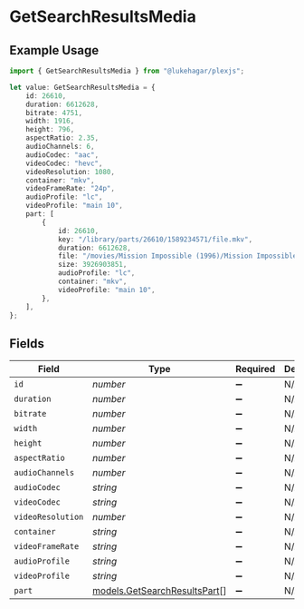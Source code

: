 # GetSearchResultsMedia

## Example Usage

```typescript
import { GetSearchResultsMedia } from "@lukehagar/plexjs";

let value: GetSearchResultsMedia = {
    id: 26610,
    duration: 6612628,
    bitrate: 4751,
    width: 1916,
    height: 796,
    aspectRatio: 2.35,
    audioChannels: 6,
    audioCodec: "aac",
    videoCodec: "hevc",
    videoResolution: 1080,
    container: "mkv",
    videoFrameRate: "24p",
    audioProfile: "lc",
    videoProfile: "main 10",
    part: [
        {
            id: 26610,
            key: "/library/parts/26610/1589234571/file.mkv",
            duration: 6612628,
            file: "/movies/Mission Impossible (1996)/Mission Impossible (1996) Bluray-1080p.mkv",
            size: 3926903851,
            audioProfile: "lc",
            container: "mkv",
            videoProfile: "main 10",
        },
    ],
};
```

## Fields

| Field                                                              | Type                                                               | Required                                                           | Description                                                        | Example                                                            |
| ------------------------------------------------------------------ | ------------------------------------------------------------------ | ------------------------------------------------------------------ | ------------------------------------------------------------------ | ------------------------------------------------------------------ |
| `id`                                                               | *number*                                                           | :heavy_minus_sign:                                                 | N/A                                                                | 26610                                                              |
| `duration`                                                         | *number*                                                           | :heavy_minus_sign:                                                 | N/A                                                                | 6612628                                                            |
| `bitrate`                                                          | *number*                                                           | :heavy_minus_sign:                                                 | N/A                                                                | 4751                                                               |
| `width`                                                            | *number*                                                           | :heavy_minus_sign:                                                 | N/A                                                                | 1916                                                               |
| `height`                                                           | *number*                                                           | :heavy_minus_sign:                                                 | N/A                                                                | 796                                                                |
| `aspectRatio`                                                      | *number*                                                           | :heavy_minus_sign:                                                 | N/A                                                                | 2.35                                                               |
| `audioChannels`                                                    | *number*                                                           | :heavy_minus_sign:                                                 | N/A                                                                | 6                                                                  |
| `audioCodec`                                                       | *string*                                                           | :heavy_minus_sign:                                                 | N/A                                                                | aac                                                                |
| `videoCodec`                                                       | *string*                                                           | :heavy_minus_sign:                                                 | N/A                                                                | hevc                                                               |
| `videoResolution`                                                  | *number*                                                           | :heavy_minus_sign:                                                 | N/A                                                                | 1080                                                               |
| `container`                                                        | *string*                                                           | :heavy_minus_sign:                                                 | N/A                                                                | mkv                                                                |
| `videoFrameRate`                                                   | *string*                                                           | :heavy_minus_sign:                                                 | N/A                                                                | 24p                                                                |
| `audioProfile`                                                     | *string*                                                           | :heavy_minus_sign:                                                 | N/A                                                                | lc                                                                 |
| `videoProfile`                                                     | *string*                                                           | :heavy_minus_sign:                                                 | N/A                                                                | main 10                                                            |
| `part`                                                             | [models.GetSearchResultsPart](../models/getsearchresultspart.md)[] | :heavy_minus_sign:                                                 | N/A                                                                |                                                                    |